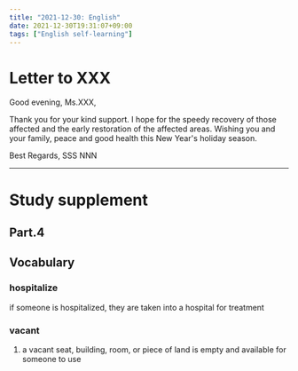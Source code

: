 ```yaml
---
title: "2021-12-30: English"
date: 2021-12-30T19:31:07+09:00
tags: ["English self-learning"]
---
```

# Letter to XXX
Good evening, Ms.XXX,

Thank you for your kind support.
I hope for the speedy recovery of those affected and the early restoration of the affected areas.
Wishing you and your family, peace and good health this New Year's holiday season.

Best Regards,
SSS NNN

---
# Study supplement
## Part.4
## Vocabulary
### hospitalize
if someone is hospitalized, they are taken into a hospital for treatment

### vacant
1. a vacant seat, building, room, or piece of land is empty and available for someone to use